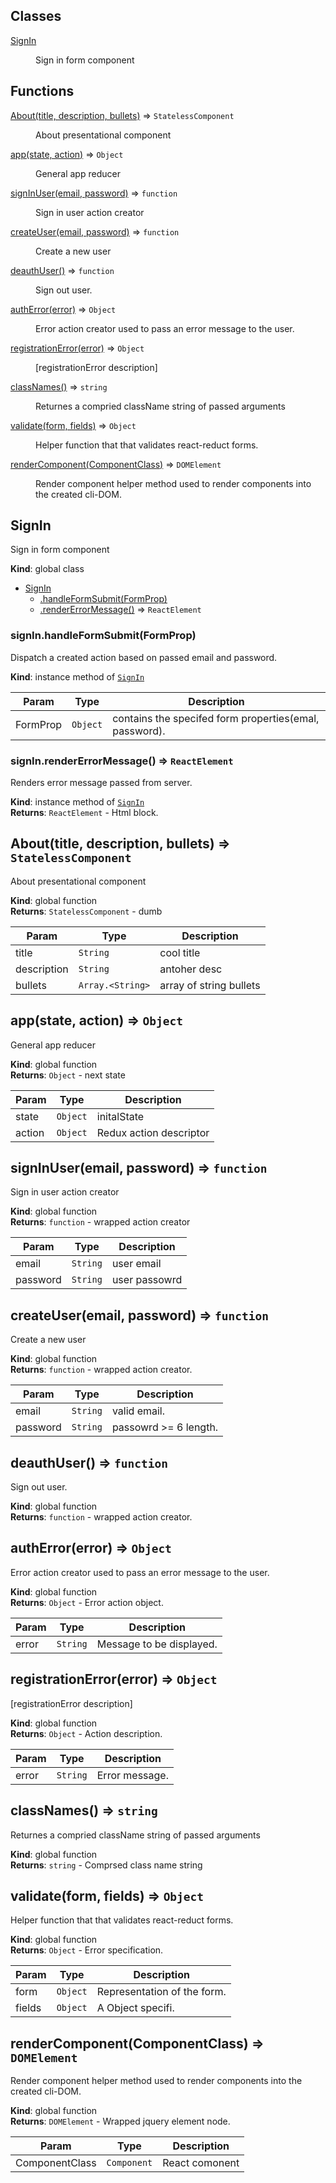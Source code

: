## Classes

<dl>
<dt><a href="#SignIn">SignIn</a></dt>
<dd><p>Sign in form component</p>
</dd>
</dl>

## Functions

<dl>
<dt><a href="#About">About(title, description, bullets)</a> ⇒ <code>StatelessComponent</code></dt>
<dd><p>About presentational component</p>
</dd>
<dt><a href="#app">app(state, action)</a> ⇒ <code>Object</code></dt>
<dd><p>General app reducer</p>
</dd>
<dt><a href="#signInUser">signInUser(email, password)</a> ⇒ <code>function</code></dt>
<dd><p>Sign in user action creator</p>
</dd>
<dt><a href="#createUser">createUser(email, password)</a> ⇒ <code>function</code></dt>
<dd><p>Create a new user</p>
</dd>
<dt><a href="#deauthUser">deauthUser()</a> ⇒ <code>function</code></dt>
<dd><p>Sign out user.</p>
</dd>
<dt><a href="#authError">authError(error)</a> ⇒ <code>Object</code></dt>
<dd><p>Error action creator used to pass an error message to the user.</p>
</dd>
<dt><a href="#registrationError">registrationError(error)</a> ⇒ <code>Object</code></dt>
<dd><p>[registrationError description]</p>
</dd>
<dt><a href="#classNames">classNames()</a> ⇒ <code>string</code></dt>
<dd><p>Returnes a compried className string of passed arguments</p>
</dd>
<dt><a href="#validate">validate(form, fields)</a> ⇒ <code>Object</code></dt>
<dd><p>Helper function that that validates react-reduct forms.</p>
</dd>
<dt><a href="#renderComponent">renderComponent(ComponentClass)</a> ⇒ <code>DOMElement</code></dt>
<dd><p>Render component helper method used to render components into the created cli-DOM.</p>
</dd>
</dl>

<a name="SignIn"></a>

## SignIn
Sign in form component

**Kind**: global class  

* [SignIn](#SignIn)
    * [.handleFormSubmit(FormProp)](#SignIn+handleFormSubmit)
    * [.renderErrorMessage()](#SignIn+renderErrorMessage) ⇒ <code>ReactElement</code>

<a name="SignIn+handleFormSubmit"></a>

### signIn.handleFormSubmit(FormProp)
Dispatch a created action based on passed email and password.

**Kind**: instance method of <code>[SignIn](#SignIn)</code>  

| Param | Type | Description |
| --- | --- | --- |
| FormProp | <code>Object</code> | contains the specifed form properties(emal, password). |

<a name="SignIn+renderErrorMessage"></a>

### signIn.renderErrorMessage() ⇒ <code>ReactElement</code>
Renders error message passed from server.

**Kind**: instance method of <code>[SignIn](#SignIn)</code>  
**Returns**: <code>ReactElement</code> - Html block.  
<a name="About"></a>

## About(title, description, bullets) ⇒ <code>StatelessComponent</code>
About presentational component

**Kind**: global function  
**Returns**: <code>StatelessComponent</code> - dumb  

| Param | Type | Description |
| --- | --- | --- |
| title | <code>String</code> | cool title |
| description | <code>String</code> | antoher desc |
| bullets | <code>Array.&lt;String&gt;</code> | array of string bullets |

<a name="app"></a>

## app(state, action) ⇒ <code>Object</code>
General app reducer

**Kind**: global function  
**Returns**: <code>Object</code> - next state  

| Param | Type | Description |
| --- | --- | --- |
| state | <code>Object</code> | initalState |
| action | <code>Object</code> | Redux action descriptor |

<a name="signInUser"></a>

## signInUser(email, password) ⇒ <code>function</code>
Sign in user action creator

**Kind**: global function  
**Returns**: <code>function</code> - wrapped action creator  

| Param | Type | Description |
| --- | --- | --- |
| email | <code>String</code> | user email |
| password | <code>String</code> | user passowrd |

<a name="createUser"></a>

## createUser(email, password) ⇒ <code>function</code>
Create a new user

**Kind**: global function  
**Returns**: <code>function</code> - wrapped action creator.  

| Param | Type | Description |
| --- | --- | --- |
| email | <code>String</code> | valid email. |
| password | <code>String</code> | passowrd >= 6 length. |

<a name="deauthUser"></a>

## deauthUser() ⇒ <code>function</code>
Sign out user.

**Kind**: global function  
**Returns**: <code>function</code> - wrapped action creator.  
<a name="authError"></a>

## authError(error) ⇒ <code>Object</code>
Error action creator used to pass an error message to the user.

**Kind**: global function  
**Returns**: <code>Object</code> - Error action object.  

| Param | Type | Description |
| --- | --- | --- |
| error | <code>String</code> | Message to be displayed. |

<a name="registrationError"></a>

## registrationError(error) ⇒ <code>Object</code>
[registrationError description]

**Kind**: global function  
**Returns**: <code>Object</code> - Action description.  

| Param | Type | Description |
| --- | --- | --- |
| error | <code>String</code> | Error message. |

<a name="classNames"></a>

## classNames() ⇒ <code>string</code>
Returnes a compried className string of passed arguments

**Kind**: global function  
**Returns**: <code>string</code> - Comprsed class name string  
<a name="validate"></a>

## validate(form, fields) ⇒ <code>Object</code>
Helper function that that validates react-reduct forms.

**Kind**: global function  
**Returns**: <code>Object</code> - Error specification.  

| Param | Type | Description |
| --- | --- | --- |
| form | <code>Object</code> | Representation of the form. |
| fields | <code>Object</code> | A Object specifi. |

<a name="renderComponent"></a>

## renderComponent(ComponentClass) ⇒ <code>DOMElement</code>
Render component helper method used to render components into the created cli-DOM.

**Kind**: global function  
**Returns**: <code>DOMElement</code> - Wrapped jquery element node.  

| Param | Type | Description |
| --- | --- | --- |
| ComponentClass | <code>Component</code> | React comonent |

